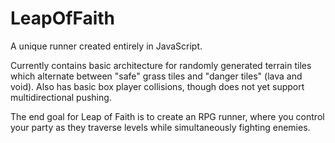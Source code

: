 # LeapOfFaith
A unique runner created entirely in JavaScript.

Currently contains basic architecture for randomly generated terrain tiles which alternate between "safe" grass tiles and "danger tiles" (lava and void). Also has basic box player collisions, though does not yet support multidirectional pushing.

The end goal for Leap of Faith is to create an RPG runner, where you control your party as they traverse levels while simultaneously fighting enemies.
